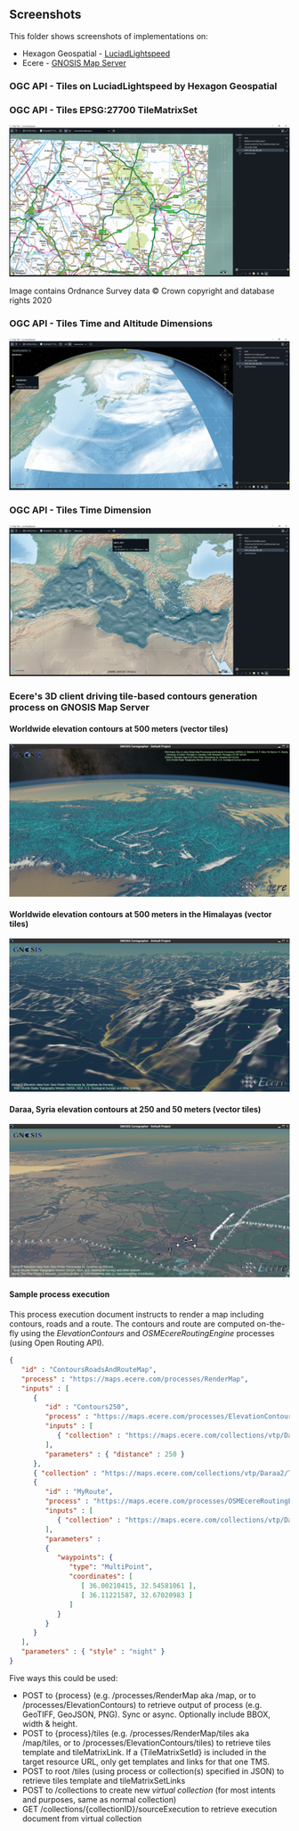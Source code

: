 ## Screenshots

This folder shows screenshots of implementations on:

* Hexagon Geospatial - [LuciadLightspeed](https://www.hexagongeospatial.com/products/luciad-portfolio/luciadlightspeed)
* Ecere - [GNOSIS Map Server](http://ecere.ca/gnosis/)


### OGC API - Tiles on LuciadLightspeed by Hexagon Geospatial

### OGC API - Tiles EPSG:27700 TileMatrixSet

![LuciadLightspeed OGC API - Tiles EPSG:27700 TileMatrixSet](./Hexagon/Luciad_ogc_api_tiles_epsg27700_tilematrixset_screenshot.png)

Image contains Ordnance Survey data © Crown copyright and database rights 2020

### OGC API - Tiles Time and Altitude Dimensions

![LuciadLightspeed OGC API - Tiles Time and Altitude Dimensions](./Hexagon/Luciad_ogc_api_tiles_time_and_altitude_dimensions_screenshot.png)

### OGC API - Tiles Time Dimension

![LuciadLightspeed OGC API - Tiles Time Dimension](./Hexagon/Luciad_ogc_api_tiles_time_dimension_screenshot.png)

### Ecere's 3D client driving tile-based contours generation process on GNOSIS Map Server

#### Worldwide elevation contours at 500 meters (vector tiles)

![Tiled Distributed/Client-driven Process Workflow - Elevation Contours (World)](./Ecere/ecere-tiles-process-contours-world.png)

#### Worldwide elevation contours at 500 meters in the Himalayas (vector tiles)

![Tiled Distributed/Client-driven Process Workflow - Elevation Contours (Himalayas)](./Ecere/ecere-tiles-process-contours-himalayas.png)

#### Daraa, Syria elevation contours at 250 and 50 meters (vector tiles)

![Ecere Tiled Distributed/Client-driven Process Workflow - Elevation Contours (Daraa)](./Ecere/ecere-tiles-process-contours-daraa.png)

#### Sample process execution

This process execution document instructs to render a map including contours, roads and a route.
The contours and route are computed on-the-fly using the _ElevationContours_ and _OSMEcereRoutingEngine_ processes (using Open Routing API).

```json
{
   "id" : "ContoursRoadsAndRouteMap",
   "process" : "https://maps.ecere.com/processes/RenderMap",
   "inputs" : [
      {
         "id" : "Contours250",
         "process" : "https://maps.ecere.com/processes/ElevationContours",
         "inputs" : [
            { "collection" : "https://maps.ecere.com/collections/vtp/Daraa2/Daraa_DTED" }
         ],
         "parameters" : { "distance" : 250 }
      },
      { "collection" : "https://maps.ecere.com/collections/vtp/Daraa2/TransportationGroundCrv" },
      {
         "id" : "MyRoute",
         "process" : "https://maps.ecere.com/processes/OSMEcereRoutingEngine",
         "inputs" : [
            { "collection" : "https://maps.ecere.com/collections/vtp/Daraa2/TransportationGroundCrv" }
         ],
         "parameters" :
         {
            "waypoints": {
               "type": "MultiPoint",
               "coordinates": [
                  [ 36.00210415, 32.54581061 ],
                  [ 36.11221587, 32.67020983 ]
               ]
            }
         }
      }
   ],
   "parameters" : { "style" : "night" }
}
```

Five ways this could be used:

- POST to {process} (e.g. /processes/RenderMap aka /map, or to /processes/ElevationContours) to retrieve output of process (e.g. GeoTIFF, GeoJSON, PNG). Sync or async. Optionally include BBOX, width & height.
- POST to {process}/tiles (e.g. /processes/RenderMap/tiles aka /map/tiles, or to /processes/ElevationContours/tiles) to retrieve tiles template and tileMatrixLink. If a {TileMatrixSetId} is included in the target resource URL, only get templates and links for that one TMS.
- POST to root /tiles (using process or collection(s) specified in JSON) to retrieve tiles template and tileMatrixSetLinks
- POST to /collections to create new _virtual collection_ (for most intents and purposes, same as normal collection)
- GET /collections/{collectionID}/sourceExecution to retrieve execution document from virtual collection
